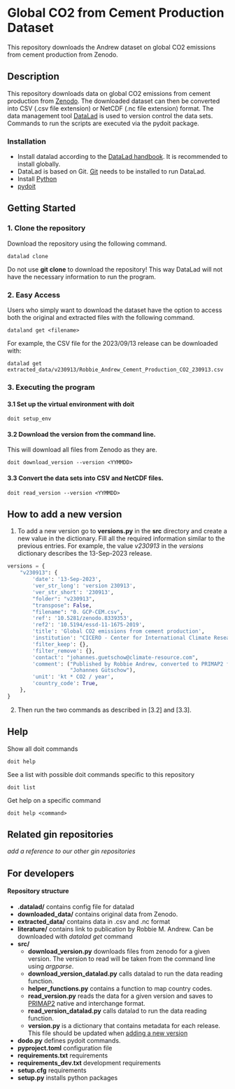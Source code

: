 # Global CO2 from Cement Production Dataset

This repository downloads the Andrew dataset on global CO2 emissions from cement production from Zenodo.

## Description

This repository downloads data on global CO2 emissions from cement production from [Zenodo](https://zenodo.org/records/10008931).
The downloaded dataset can then be converted into CSV (.csv file extension) or NetCDF (.nc file extension) format.
The data management tool [DataLad](http://docs.datalad.org/en/stable/) is used to version control the data sets.
Commands to run the scripts are executed via the pydoit package.

### Installation

- Install datalad according to the [DataLad handbook](https://handbook.datalad.org/en/latest/intro/installation.html). It is recommended to install globally. 
- DataLad is based on Git. [Git](https://git-scm.com/book/en/v2/Getting-Started-Installing-Git) needs to be installed to run DataLad. 
- Install [Python](https://www.python.org)
- [pydoit](https://pydoit.org/install.html)

## Getting Started

### 1. Clone the repository

Download the repository using the following command.
```
datalad clone
```
Do not use **git clone** to download the repository! This way DataLad will not have the necessary
information to run the program.

### 2. Easy Access
Users who simply want to download the dataset have the option to access both the
original and extracted files with the following command.
```
dataland get <filename>
```
For example, the CSV file for the 2023/09/13 release can be downloaded with:
```
datalad get extracted_data/v230913/Robbie_Andrew_Cement_Production_CO2_230913.csv 
```


### 3. Executing the program

#### 3.1 Set up the virtual environment with doit
```
doit setup_env
```
#### <a name="download"></a> 3.2 Download the version from the command line.
This will download all files from Zenodo as they are.
```
doit download_version --version <YYMMDD>
```
#### <a name="convert"></a> 3.3 Convert the data sets into CSV and NetCDF files.
```
doit read_version --version <YYMMDD>
```


## <a name="newversion"></a> How to add a new version


1. To add a new version go to **versions.py** in the **src** directory and create a new value in the
dictionary. Fill all the required information similar to the previous entries.
For example, the value _v230913_ in the _versions_ dictionary describes the 13-Sep-2023 release.
````python
versions = {
    "v230913": {
        'date': '13-Sep-2023',
        'ver_str_long': 'version 230913',
        'ver_str_short': '230913',
        "folder": "v230913",
        "transpose": False,
        "filename": "0. GCP-CEM.csv",
        'ref': '10.5281/zenodo.8339353',
        'ref2': '10.5194/essd-11-1675-2019',
        'title': 'Global CO2 emissions from cement production',
        'institution': "CICERO - Center for International Climate Research",
        'filter_keep': {},
        'filter_remove': {},
        'contact': "johannes.guetschow@climate-resource.com",
        'comment': ("Published by Robbie Andrew, converted to PRIMAP2 format by "
                    "Johannes Gütschow"),
        'unit': 'kt * CO2 / year',
        'country_code': True,
    },
}
````

2. Then run the two commands as described in [3.2] and [3.3].

## Help
Show all doit commands
```
doit help
```
See a list with possible doit commands specific to this repository
```
doit list
```

Get help on a specific command

```
doit help <command>
```

## Related gin repositories 
_add a reference to our other gin repositories_


## For developers
#### Repository structure
- **.datalad/** contains config file for datalad
- **downloaded_data/** contains original data from Zenodo.
- **extracted_data/** contains data in .csv and .nc format
- **literature/** contains link to publication by Robbie M. Andrew. Can be downloaded with _datalad get_ command
- **src/** 
  - **download_version.py** downloads files from zenodo for a given version. The version to read will be taken from the command line using _argparse_.
  - **download_version_datalad.py** calls datalad to run the data reading function.
  - **helper_functions.py** contains a function to map country codes.
  - **read_version.py** reads the data for a given version and saves to [PRIMAP2](https://primap2.readthedocs.io/en/stable/) native and
    interchange format.
  - **read_version_datalad.py** calls datalad to run the data reading function.
  - **version.py** is a dictionary that contains metadata for each release. This file should be updated when [adding a new version](#a-namenewversiona-how-to-add-a-new-version) 
- **dodo.py** defines pydoit commands.
- **pyproject.toml** configuration file
- **requirements.txt** requirements
- **requirements_dev.txt** development requirements
- **setup.cfg** requirements
- **setup.py** installs python packages
